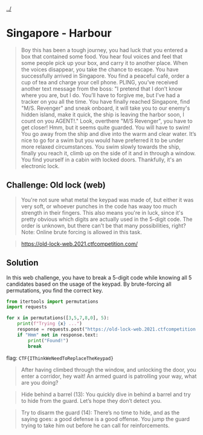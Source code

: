 [../](../)

# Singapore - Harbour

> Boy this has been a tough journey, you had luck that you entered a box that contained some food. You hear foul voices and feel that some people pick up your box, and carry it to another place. When the voices disappear, you take the chance to escape. You have successfully arrived in Singapore. You find a peaceful café, order a cup of tea and charge your cell phone. PLING, you’ve received another text message from the boss: "I pretend that I don’t know where you are, but I do. You’ll have to forgive me, but I’ve had a tracker on you all the time. You have finally reached Singapore, find "M/S. Revenger" and sneak onboard, it will take you to our enemy's hidden island, make it quick, the ship is leaving the harbor soon, I count on you AGENT!." Look, overthere "M/S Revenger", you have to get closer! Hmm, but it seems quite guarded. You will have to swim! You go away from the ship and dive into the warm and clear water. It’s nice to go for a swim but you would have preferred it to be under more relaxed circumstances. You swim slowly towards the ship, finally you reach it, climb up on the side of it and in through a window. You find yourself in a cabin with locked doors. Thankfully, it's an electronic lock.

## Challenge: Old lock (web)

> You're not sure what metal the keypad was made of, but either it was very soft, or whoever punches in the code has waay too much strength in their fingers. This also means you're in luck, since it's pretty obvious which digits are actually used in the 5-digit code. The order is unknown, but there can't be that many possibilities, right? Note: Online brute forcing is allowed in this task.

> https://old-lock-web.2021.ctfcompetition.com/

## Solution

In this web challenge, you have to break a 5-digit code while knowing all 5 candidates based on the usage of the keypad.
By brute-forcing all permutations, you find the correct key.

```python
from itertools import permutations
import requests

for x in permutations([3,5,7,8,0], 5):
    print(f"Trying {x} ...")
    response = requests.post("https://old-lock-web.2021.ctfcompetition.com/", data={"v": "".join([str(d) for d in x])})
    if "Hmm" not in response.text:
        print("Found!")
        break
```

flag: `CTF{IThinkWeNeedToReplaceTheKeypad}`

> After having climbed through the window, and unlocking the door, you enter a corridor, hey wait! An armed guard is patrolling your way, what are you doing?

> Hide behind a barrel (13): You quickly dive in behind a barrel and try to hide from the guard. Let’s hope they don’t detect you.

> Try to disarm the guard (14): There’s no time to hide, and as the saying goes: a good defense is a good offense. You jump the guard trying to take him out before he can call for reinforcements.